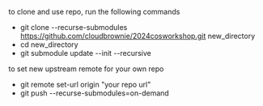 to clone and use repo, run the following commands
 - git clone --recurse-submodules https://github.com/cloudbrownie/2024cosworkshop.git new_directory
 - cd new_directory
 - git submodule update --init --recursive

to set new upstream remote for your own repo
 - git remote set-url origin "your repo url"
 - git push --recurse-submodules=on-demand

